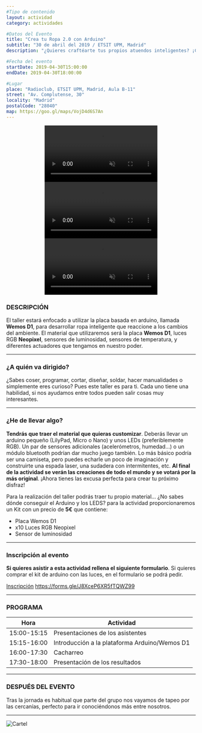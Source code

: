 ```yaml
---
#Tipo de contenido
layout: actividad
category: actividades

#Datos del Evento
title: "Crea tu Ropa 2.0 con Arduino"
subtitle: "30 de abril del 2019 / ETSIT UPM, Madrid"
description: "¿Quieres craftéarte tus propios atuendos inteligentes? ¡Con un poco de electrónica, hilo y ganas de aprender podrás hacerlo en este increible taller!"

#Fecha del evento
startDate: 2019-04-30T15:00:00
endDate: 2019-04-30T18:00:00

#Lugar
place: "Radioclub, ETSIT UPM, Madrid, Aula B-11"
street: "Av. Complutense, 30"
locality: "Madrid"
postalCode: "28040"
map: https://goo.gl/maps/VojD4d6S7An
---
```


<p align="center">

<video class="video-preview" preload="auto" muted="muted" loop="loop" autoplay="autoplay" data-error="/assets/missing%2Fmissing.png">
<source src="https://cdn-learn.adafruit.com/guides/cropped_images/000/001/034/medium640mp4/goggles-anim.mp4?1535571422">
<source src="https://cdn-learn.adafruit.com/guides/cropped_images/000/001/034/medium640mp4/goggles-anim.webm?1535571422" type="video/webm; codecs=vp8,vorbis">
Your browser does not support the video tag.
</video>

<video class="video-preview" preload="auto" muted="muted" loop="loop" autoplay="autoplay" data-error="/assets/missing%2Fmissing.png">
<source src="https://cdn-learn.adafruit.com/guides/cropped_images/000/000/939/medium640mp4/rebootsstomp2.mp4?1521519127">
<source src="https://cdn-learn.adafruit.com/guides/cropped_images/000/000/939/medium640mp4/rebootsstomp2.webm?1521519127" type="video/webm; codecs=vp8,vorbis">
Your browser does not support the video tag.
</video>

<video class="video-preview" preload="auto" muted="muted" loop="loop" autoplay="autoplay" data-error="/assets/missing%2Fmissing.png">
<source src="https://cdn-learn.adafruit.com/guides/cropped_images/000/000/771/medium640mp4/bandolier-of-light-small.mp4?1520542549">
<source src="https://cdn-learn.adafruit.com/guides/cropped_images/000/000/771/medium640mp4/bandolier-of-light-small.webm?1520542549" type="video/webm; codecs=vp8,vorbis">
Your browser does not support the video tag.
</video>
</p>

### DESCRIPCIÓN

El taller estará enfocado a utilizar la placa basada en arduino, llamada **Wemos D1**, para desarrollar ropa inteligente que reaccione a los cambios del ambiente. El material que utilizaremos será la placa **Wemos D1**, luces RGB **Neopixel**, sensores de luminosidad, sensores de temperatura, y diferentes actuadores que tengamos en nuestro poder.

---

### ¿A quién va dirigido?

¿Sabes coser, programar, cortar, diseñar, soldar, hacer manualidades o simplemente eres curioso? Pues este taller es para ti. Cada uno tiene una habilidad, si nos ayudamos entre todos pueden salir cosas muy interesantes.

---

### ¿He de llevar algo?

**Tendrás que traer el material que quieras customizar**. Deberás llevar un arduino pequeño (LilyPad, Micro o Nano) y unos LEDs (preferiblemente RGB). Un par de sensores adicionales (acelerómetros, humedad…) o un módulo bluetooth podrían dar mucho juego también. Lo más básico podría ser una camiseta, pero puedes echarle un poco de imaginación y construirte una espada laser, una sudadera con intermitentes, etc. **Al final de la actividad se verán las creaciones de todo el mundo y se votará por la más original**. ¡Ahora tienes las excusa perfecta para crear tu próximo disfraz!

Para la realización del taller podrás traer tu propio material... ¿No sabes dónde conseguir el Arduino y los LEDS? para la actividad proporcionaremos un Kit con un precio de **5€** que contiene:

* Placa Wemos D1
* x10 Luces RGB Neopixel
* Sensor de luminosidad

---

### Inscripción al evento

**Si quieres asistir a esta actividad rellena el siguiente formulario**. Si quieres comprar el kit de arduino con las luces, en el formulario se podrá pedir.

[Inscripción](https://forms.gle/J8XceP6XR5fTQWZ99) <https://forms.gle/J8XceP6XR5fTQWZ99>

---

### PROGRAMA

| Hora | Actividad |
|---|---|
| 15:00-15:15   | Presentaciones de los asistentes  |
| 15:15-16:00   | Introducción a la plataforma Arduino/Wemos D1 |
| 16:00-17:30   | Cacharreo |
| 17:30-18:00   | Presentación de los resultados |

---

### DESPUÉS DEL EVENTO

Tras la jornada es habitual que parte del grupo nos vayamos de tapeo por las cercanías, perfecto para ir conociéndonos más entre nosotros.

---

![Cartel](/activities/2019-04-30/cartel.png)
